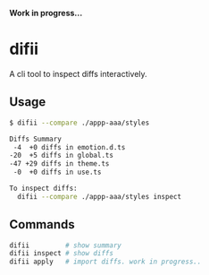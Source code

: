 **Work in progress...**
# difii
A cli tool to inspect diffs interactively.  

## Usage
```bash
$ difii --compare ./appp-aaa/styles

Diffs Summary
 -4  +0 diffs in emotion.d.ts
-20  +5 diffs in global.ts
-47 +29 diffs in theme.ts
 -0  +0 diffs in use.ts

To inspect diffs:
  difii --compare ./appp-aaa/styles inspect
```

## Commands
```bash
difii         # show summary
difii inspect # show diffs 
difii apply   # import diffs. work in progress..
```
